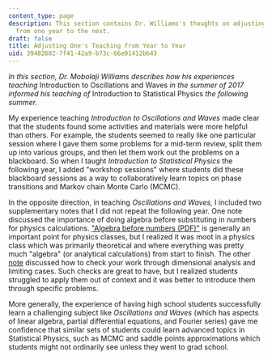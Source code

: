 ```yaml
---
content_type: page
description: This section contains Dr. Williams's thoughts on adjusting his teaching
  from one year to the next.
draft: false
title: Adjusting One's Teaching from Year to Year
uid: 39482682-7f41-42a9-b73c-66e01412bb43
---
```

*In this section, Dr. Mobolaji Williams describes how his experiences teaching* Introduction to Oscillations and Waves *in the summer of 2017 informed his teaching of* Introduction to Statistical Physics *the following summer.*

My experience teaching *Introduction to Oscillations and Waves* made clear that the students found some activities and materials were more helpful than others. For example, the students seemed to really like one particular session where I gave them some problems for a mid-term review, split them up into various groups, and then let them work out the problems on a blackboard. So when I taught *Introduction to Statistical Physics* the following year, I added "workshop sessions" where students did these blackboard sessions as a way to collaboratively learn topics on phase transitions and Markov chain Monte Carlo (MCMC). 

In the opposite direction, in teaching *Oscillations and Waves,* I included two supplementary notes that I did not repeat the following year. One note discussed the importance of doing algebra before substituting in numbers for physics calculations. ["Algebra before numbers (PDF)"](http://mowillia.github.io/documents/MITES_2017/mites_sup02.pdf) is generally an important point for physics classes, but I realized it was moot in a physics class which was primarily theoretical and where everything was pretty much "algebra" (or analytical calculations) from start to finish. The other [note](http://mowillia.github.io/documents/MITES_2017/mites_sup03.pdf) discussed how to check your work through dimensional analysis and limiting cases. Such checks are great to have, but I realized students struggled to apply them out of context and it was better to introduce them through specific problems. 

More generally, the experience of having high school students successfully learn a challenging subject like *Oscillations and Waves* (which has aspects of linear algebra, partial differential equations, and Fourier series) gave me confidence that similar sets of students could learn advanced topics in Statistical Physics, such as MCMC and saddle points approximations which students might not ordinarily see unless they went to grad school.